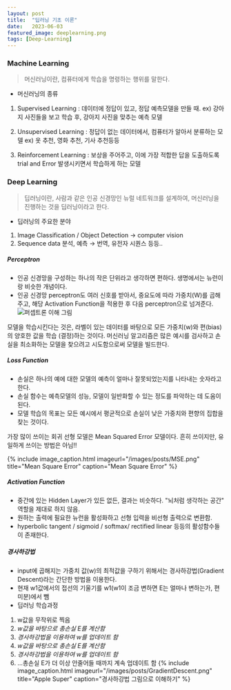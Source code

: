 ```yaml
---
layout: post
title:  "딥러닝 기초 이론"
date:   2023-06-03
featured_image: deeplearning.png
tags: [Deep-Learning]
---
```

### Machine Learning
> 머신러닝이란, 컴퓨터에게 학습을 명령하는 행위를 말한다.

* 머신러닝의 종류

1. Supervised Learning : 데이터에 정답이 있고, 정답 예측모델을 만들 때. 
ex) 강아지 사진들을 보고 학습 후, 강아지 사진을 맞추는 예측 모델

2. Unsupervised Learning : 정답이 없는 데이터에서, 컴퓨터가 알아서 분류하는 모델
ex) 옷 추천, 영화 추천, 기사 추천등등 

3. Reinforcement Learning : 보상을 주어주고, 이에 가장 적합한 답을 도출하도록 trial and Error 발생시키면서 학습하게 하는 모델

### Deep Learning
> 딥러닝이란, 사람과 같은 인공 신경망인 뉴럴 네트워크를 설계하여, 머신러닝을 진행하는 것을 딥러닝이라고 한다.

* 딥러닝의 주요한 분야

1. Image Classification / Object Detection → computer vision
2. Sequence data 분석, 예측 → 번역, 유전자 시퀀스 등등..

##### Perceptron
- 인공 신경망을 구성하는 하나의 작은 단위라고 생각하면 편하다. 생명에서는 뉴런이랑 비슷한 개념이다.
- 인공 신경망 perceptron도 여러 신호를 받아서, 중요도에 따라 가중치(W)를 곱해주고, 해당 Activation Function을 적용한 후 다음 perceptron으로 넘겨준다. 
![퍼셉트론 이해 그림](https://static.javatpoint.com/tutorial/machine-learning/images/perceptron-in-machine-learning2.png)

모델을 학습시킨다는 것은, 라벨이 있는 데이터를 바탕으로 모든 가중치(w)와 편(bias)의 양호한 값을 학습 (결정)하는 것이다. 머신러닝 알고리즘은 많은 예시를 검사하고 손실을 최소화하는 모델을 찾으려고 시도함으로써 모델을 빌드한다.
##### Loss Function
- 손실은 하나의 예에 대한 모델의 예측이 얼마나 잘못되었는지를 나타내는 숫자라고 한다.
- 손실 함수는 예측모델의 성능, 모델이 일반화할 수 있는 정도를 파악하는 데 도움이 된다.
- 모델 학습의 목표는 모든 예시에서 평균적으로 손실이 낮은 가중치와 편향의 집합을 찾는 것이다.

가장 많이 쓰이는 회귀 선형 모델은 Mean Squared Error 모델이다. 흔히 쓰이지만, 유일하게 쓰이는 방법은 아님!!

{% include image_caption.html imageurl="/images/posts/MSE.png" title="Mean Square Error" caption="Mean Square Error" %}

##### Activation Function
- 중간에 있는 Hidden Layer가 있든 없든, 결과는 비슷하다. "뇌처럼 생각하는 공간" 역할을 제대로 하지 않음.
- 원하는 출력에 필요한 뉴런을 활성화하고 선형 입력을 비선형 출력으로 변환함.
- hyperbolic tangent / sigmoid / softmax/ rectified linear 등등의 활성함수들이 존재한다.

##### 경사하강법
- input에 곱해지는 가중치 값(w)의 최적값을 구하기 위해서는 경사하강법(Gradient Descent)라는 간단한 방법을 이용한다.
- 현재 w1값에서의 접선의 기울기를 w1(w1이 조금 변하면 E는 얼마나 변하는가, 편미분)에서 뺌
- 딥러닝 학습과정
1. w값을 무작위로 찍음 
2. *w값을 바탕으로 총손실 E를 계산함*
3. *경사하강법을 이용하여 w를 업데이트 함*
4. *w값을 바탕으로 총손실 E를 계산함*
5. *경사하강법을 이용하여 w를 업데이트 함*
6. ...총손실 E가 더 이상 안줄어들 때까지 계속 업데이트 함
{% include image_caption.html imageurl="/images/posts/GradientDescent.png" title="Apple Super" caption="경사하강법 그림으로 이해하기" %}